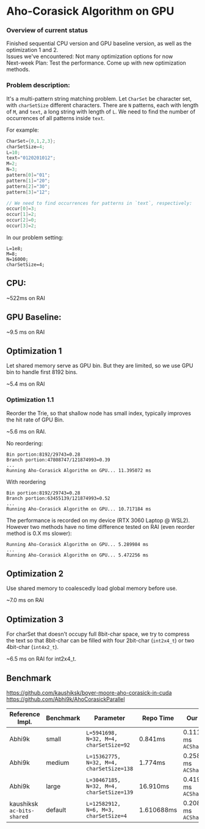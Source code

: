 # Aho-Corasick Algorithm on GPU

### Overview of current status

Finished sequential CPU version and GPU baseline version, as well as the optimization 1 and 2. \
Issues we've encountered: Not many optimization options for now \
Next-week Plan: Test the performance. Come up with new optimization methods.

### Problem description:

It's a multi-pattern string matching problem. Let `CharSet` be character set, with `charSetSize` different characters. There are `N` patterns, each with length of `M`, and `text`, a long string with length of `L`. We need to find the number of occurrences of all patterns inside `text`.

For example:

```c
CharSet={0,1,2,3};
charSetSize=4;
L=10;
text="0120201012";
M=2;
N=3;
pattern[0]="01";
pattern[1]="20";
pattern[2]="30";
pattern[3]="12";

// We need to find occurrences for patterns in `text`, respectively:
occur[0]=3;
occur[1]=2;
occur[2]=0;
occur[3]=2;
```

In our problem setting:

```
L=1e8;
M=8;
N=16000;
charSetSize=4;
```

## CPU:

~522ms on RAI

## GPU Baseline:

~9.5 ms on RAI

## Optimization 1

Let shared memory serve as GPU bin. But they are limited, so we use GPU bin to handle first 8192 bins.

~5.4 ms on RAI

### Optimization 1.1

Reorder the Trie, so that shallow node has small index, typically improves the hit rate of GPU Bin.

~5.6 ms on RAI.

No reordering:

```
Bin portion:8192/29743=0.28
Branch portion:47808747/121874993=0.39
...
Running Aho-Corasick Algorithm on GPU... 11.395072 ms
```

With reordering

```
Bin portion:8192/29743=0.28
Branch portion:63455139/121874993=0.52
...
Running Aho-Corasick Algorithm on GPU... 10.717184 ms
```

The performance is recorded on my device (RTX 3060 Laptop @ WSL2). However two methods have no time difference tested on RAI (even reorder method is 0.X ms slower):

```
Running Aho-Corasick Algorithm on GPU... 5.289984 ms
...
Running Aho-Corasick Algorithm on GPU... 5.472256 ms
```

## Optimization 2

Use shared memory to coalescedly load global memory before use.

~7.0 ms on RAI

## Optimization 3

For charSet that doesn't occupy full 8bit-char space, we try to compress the text so that 8bit-char can be filled with four 2bit-char (`int2x4_t`) or two 4bit-char (`int4x2_t`).

~6.5 ms on RAI for int2x4_t.

## Benchmark

https://github.com/kaushiksk/boyer-moore-aho-corasick-in-cuda
https://github.com/Abhi9k/AhoCorasickParallel

| Reference Impl.            | Benchmark | Parameter                                | Repo Time  | Our Time                  |
| -------------------------- | --------- | ---------------------------------------- | ---------- | ------------------------- |
| Abhi9k                     | small     | `L=5941698, N=32, M=4, charSetSize=92`   | 0.841ms    | 0.111520 ms `ACSharedMem` |
| Abhi9k                     | medium    | `L=15362775, N=32, M=4, charSetSize=138` | 1.774ms    | 0.258112 ms `ACSharedMem` |
| Abhi9k                     | large     | `L=30467185, N=32, M=4, charSetSize=139` | 16.910ms   | 0.419840 ms `ACSharedMem` |
| kaushiksk `ac-bits-shared` | default   | `L=12582912, N=6, M=3, charSetSize=4`    | 1.610688ms | 0.208928 ms `ACSharedMem` |
